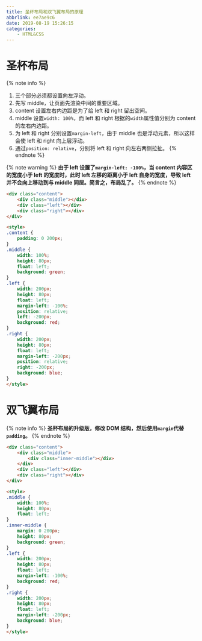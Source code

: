```yaml
---
title: 圣杯布局和双飞翼布局的原理
abbrlink: ee7ae9c6
date: 2019-08-19 15:26:15
categories:
    - HTML&CSS
---
```


# 圣杯布局

{% note info %}
1. 三个部分必须都设置向左浮动。
2. 先写 middle，让页面先渲染中间的重要区域。
3. content 设置左右内边距是为了给 left 和 right 留出空间。
4. middle 设置`width: 100%`，而 left 和 right 根据的`width`属性值分别为 content 的左右内边距。
5. 为 left 和 right 分别设置`margin-left`，由于 middle 也是浮动元素，所以这样会使 left 和 right 向上层浮动。
6. 通过`position: relative`，分别将 left 和 right 向左右两侧拉扯。
{% endnote %}

{% note warning %}
**由于 left 设置了`margin-left: -100%`，当 content 内容区的宽度小于 left 的宽度时，此时 left 左移的距离小于 left 自身的宽度，导致 left 并不会向上移动到与 middle 同层。简言之，布局乱了。**
{% endnote %}

```html
<div class="content">
    <div class="middle"></div>
    <div class="left"></div>
    <div class="right"></div>
</div>

<style>
.content {
    padding: 0 200px;
}
.middle {
    width: 100%;
    height: 80px;
    float: left;
    background: green;
}
.left {
    width: 200px;
    height: 80px;
    float: left;
    margin-left: -100%;
    position: relative;
    left: -200px;
    background: red;
}
.right {
    width: 200px;
    height: 80px;
    float: left;
    margin-left: -200px;
    position: relative;
    right: -200px;
    background: blue;
}
</style>
```

# 双飞翼布局

{% note info %}
**圣杯布局的升级版，修改 DOM 结构，然后使用`margin`代替`padding`。**
{% endnote %}

```html
<div class="content">
    <div class="middle">
        <div class="inner-middle"></div>
    </div>
    <div class="left"></div>
    <div class="right"></div>
</div>

<style>
.middle {
    width: 100%;
    height: 80px;
    float: left;
}
.inner-middle {
    margin: 0 200px;
    height: 80px;
    background: green;
}
.left {
    width: 200px;
    height: 80px;
    float: left;
    margin-left: -100%;
    background: red;
}
.right {
    width: 200px;
    height: 80px;
    float: left;
    margin-left: -200px;
    background: blue;
}
</style>
```

